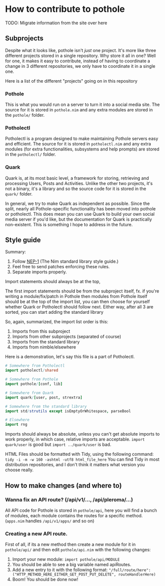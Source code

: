 # How to contribute to pothole

TODO: Migrate information from the site over here

## Subprojects

Despite what it looks like, pothole isn't *just* one project. It's more like three different projects stored in a single repository.
Why store it all in one? Well for one, it makes it easy to contribute, instead of having to coordinate a change in 3 different repositories, we only have to coordinate it in a single one.

Here is a list of the different "projects" going on in this repository

### Pothole

This is what you would run on a server to turn it into a social media site. The source for it is stored in `pothole.nim` and any extra modules are stored in the `pothole/` folder.

### Potholectl

Potholectl is a program designed to make maintaining Pothole servers easy and efficient. The source for it is stored in `potholectl.nim` and any extra modules (for extra functionalities, subsystems and help prompts) are stored in the `potholectl/` folder.

### Quark

Quark is, at its most basic level, a framework for storing, retrieving and processing Users, Posts and Activities. Unlike the other two projects, it's not a binary, it's a library and so the source code for it is stored in the `quark/` folder.

In general, we try to make Quark as independent as possible. Since the split, nearly all Pothole-specific functionality has been moved into pothole or potholectl. This does mean you can use Quark to build your own social media server if you'd like, but the documentation for Quark is practically non-existent. This is something I hope to address in the future.

## Style guide

Summary:
1. Follow [NEP-1](https://nim-lang.org/docs/nep1.html) (The Nim standard library style guide.)
2. Feel free to send patches enforcing these rules.
3. Separate imports properly.

Import statements should always be at the top,

The first import statements should be from the subproject itself, fx. if you're writing a module/fix/patch in Pothole then modules from Pothole itself should be at the top of the import list, you can then choose for yourself whether Quark or Potholectl should follow next. Either way, after all 3 are sorted, you can start adding the standard library

So, again, summarized, the import list order is this:
1. Imports from this subproject
2. Imports from other subprojects (separated of course)
3. Imports from the standard library
4. Imports from nimble/elsewhere

Here is a demonstration, let's say this file is a part of Potholectl.

```nim
# Somewhere from Potholectl
import potholectl/shared

# Somewhere from Pothole
import pothole/[conf, lib]

# Somewhere from Quark
import quark/[user, post, strextra]

# Somewhere from the standard library
import std/strutils except isEmptyOrWhitespace, parseBool

# Elsewhere
import rng
```

Imports should always be absolute, unless you can't get absolute imports to work properly, in which case, relative imports are acceptable. `import quark/user` is good but `import ../quark/user` is bad.


HTML Files should be formatted with Tidy, using the following command: `tidy -i -m -w 160 -ashtml -utf8 html_file_here`
You can find Tidy in most distribution repositories, and I don't think it matters what version you choose really.

## How to make changes (and where to)

### Wanna fix an API route? (/api/v1/..., /api/pleroma/...)

All API code for Pothole is stored in `pothole/api`, here you will find a bunch of modules, each module contains the routes for a specific method. (`apps.nim` handles `/api/v1/apps/` and so on)

### Creating a new API route.

First of all, if its a new method then create a new module for it in `pothole/api/` and then edit `pothole/api.nim` with the following changes:

1. Import your new module: `import pothole/api/MODULE`
2. You should be able to see a big variable named apiRoutes.
3. Add a new entry to it with the following format: `"/full/route/here": ("HTTP_METHOD_HERE_EITHER_GET_POST_PUT_DELETE", routeHandlerHere)`
4. Boom! You should be done now!

